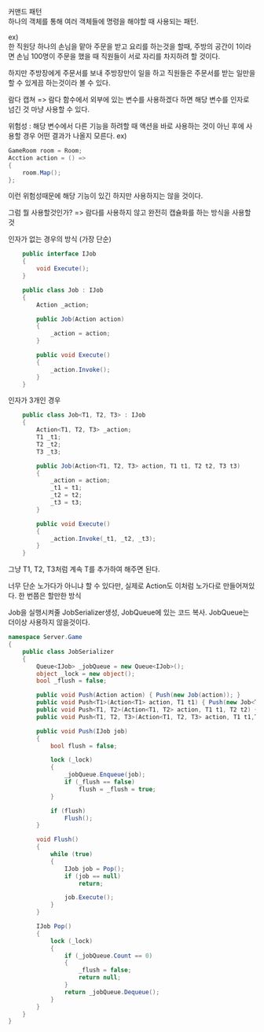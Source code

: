 커맨드 패턴  
하나의 객체를 통해 여러 객체들에 명령을 해야할 때 사용되는 패턴.

ex)  
한 직원당 하나의 손님을 맡아 주문을 받고 요리를 하는것을 할때, 주방의 공간이 1이라면 손님 100명이 주문을 했을 때 직원들이 서로 자리를 차지하려 할 것이다.

하지만 주방장에게 주문서를 보내 주방장만이 일을 하고 직원들은 주문서를 받는 일만을 할 수 있게끔 하는것이라 볼 수 있다.

람다 캡쳐 => 람다 함수에서 외부에 있는 변수를 사용하겠다 하면 해당 변수를 인자로 넘긴 것 마냥 사용할 수 있다.

위험성 : 해당 변수에서 다른 기능을 하려할 때 액션을 바로 사용하는 것이 아닌 후에 사용할 경우 어떤 결과가 나올지 모른다.
ex)
```cs
GameRoom room = Room;  
Acction action = () =>  
{  
    room.Map();  
};  
  ```
  
이런 위험성때문에 해당 기능이 있긴 하지만 사용하지는 않을 것이다.

그럼 뭘 사용할것인가? => 람다를 사용하지 않고 완전히 캡슐화를 하는 방식을 사용할 것

인자가 없는 경우의 방식 (가장 단순)
```cs
    public interface IJob
    {
        void Execute();
    }

    public class Job : IJob
    {
        Action _action;

        public Job(Action action)
        {
            _action = action;
        }

        public void Execute()
        {
            _action.Invoke(); 
        }
    }
```
인자가 3개인 경우
```cs
    public class Job<T1, T2, T3> : IJob
    {
        Action<T1, T2, T3> _action;
        T1 _t1;
        T2 _t2;
        T3 _t3;

        public Job(Action<T1, T2, T3> action, T1 t1, T2 t2, T3 t3)
        {
            _action = action;
            _t1 = t1;
            _t2 = t2;
            _t3 = t3;
        }

        public void Execute()
        {
            _action.Invoke(_t1, _t2, _t3);
        }
    }
 ```

그냥 T1, T2, T3처럼 계속 T를 추가하여 해주면 된다.  

너무 단순 노가다가 아니냐 할 수 있다만, 실제로 Action도 이처럼 노가다로 만들어져있다. 한 번쯤은 할만한 방식

Job을 실행시켜줄 JobSerializer생성, JobQueue에 있는 코드 복사. JobQueue는 더이상 사용하지 않을것이다.

```cs
namespace Server.Game
{
    public class JobSerializer
    {
		Queue<IJob> _jobQueue = new Queue<IJob>();
		object _lock = new object();
		bool _flush = false;

		public void Push(Action action) { Push(new Job(action)); }
		public void Push<T1>(Action<T1> action, T1 t1) { Push(new Job<T1>(action, t1)); }
		public void Push<T1, T2>(Action<T1, T2> action, T1 t1, T2 t2) { Push(new Job<T1 ,T2>(action, t1, t2)); }
		public void Push<T1, T2, T3>(Action<T1, T2, T3> action, T1 t1,T2 t2, T3 t3) { Push(new Job<T1, T2, T3>(action, t1, t2, t3)); }

		public void Push(IJob job)
		{
			bool flush = false;

			lock (_lock)
			{
				_jobQueue.Enqueue(job);
				if (_flush == false)
					flush = _flush = true;
			}

			if (flush)
				Flush();
		}

		void Flush()
		{
			while (true)
			{
				IJob job = Pop();
				if (job == null)
					return;

				job.Execute();
			}
		}

		IJob Pop()
		{
			lock (_lock)
			{
				if (_jobQueue.Count == 0)
				{
					_flush = false;
					return null;
				}
				return _jobQueue.Dequeue();
			}
		}
	}
}
```
